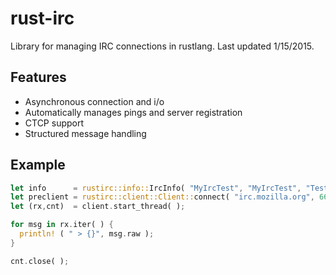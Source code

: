 # rust-irc
Library for managing IRC connections in rustlang. Last updated 1/15/2015.

## Features

 - Asynchronous connection and i/o
 - Automatically manages pings and server registration
 - CTCP support
 - Structured message handling

## Example

```rust
let info      = rustirc::info::IrcInfo( "MyIrcTest", "MyIrcTest", "Testing rust-irc", vec!["#rust"] );
let preclient = rustirc::client::Client::connect( "irc.mozilla.org", 6667, "", info );
let (rx,cnt)  = client.start_thread( );

for msg in rx.iter( ) {
  println! ( " > {}", msg.raw );
}

cnt.close( );
```
